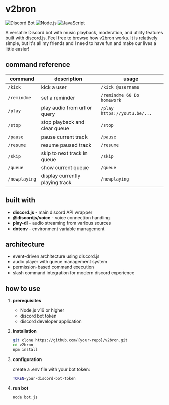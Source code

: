 # v2bron

![Discord Bot](https://img.shields.io/badge/Discord-Bot-7289DA?style=flat-square&logo=discord)
![Node.js](https://img.shields.io/badge/Node.js-v16+-339933?style=flat-square&logo=node.js)
![JavaScript](https://img.shields.io/badge/JavaScript-ES6+-F7DF1E?style=flat-square&logo=javascript)

A versatile Discord bot with music playback, moderation, and utility features built with discord.js. Feel free to browse how v2bron works. It is relatively simple, but it's all my friends and I need to have fun and make our lives a little easier!

## command reference
| command       | description                                  | usage                          |
|---------------|----------------------------------------------|--------------------------------|
| `/kick`       | kick a user                                  | `/kick @username`              |
| `/remindme`   | set a reminder                               | `/remindme 60 Do homework`     |
| `/play`       | play audio from url or query                 | `/play https://youtu.be/...`   |
| `/stop`       | stop playback and clear queue                | `/stop`                        |
| `/pause`      | pause current track                          | `/pause`                       |
| `/resume`     | resume paused track                          | `/resume`                      |
| `/skip`       | skip to next track in queue                  | `/skip`                        |
| `/queue`      | show current queue                           | `/queue`                       |
| `/nowplaying` | display currently playing track              | `/nowplaying`                  |

## built with
- **discord.js** - main discord API wrapper
- **@discordjs/voice** - voice connection handling
- **play-dl** - audio streaming from various sources
- **dotenv** - environment variable management

## architecture
- event-driven architecture using discord.js
- audio player with queue management system
- permission-based command execution
- slash command integration for modern discord experience

## how to use

1. **prerequisites**
   - Node.js v16 or higher
   - discord bot token
   - discord developer application

2. **installation**
   ```bash
   git clone https://github.com/{your-repo}/v2bron.git
   cd v2bron
   npm install

3. **configuration**
    
    create a .env file with your bot token:
    ```bash
    TOKEN=your-discord-bot-token

4. **run bot**
    ```bash
    node bot.js